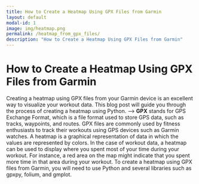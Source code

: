 ```yaml
---
title: How to Create a Heatmap Using GPX Files from Garmin
layout: default
modal-id: 1
image: img/heatmap.png
permalink: /heatmap_from_gpx_files/
description: "How to Create a Heatmap Using GPX Files from Garmin"
---
```


# How to Create a Heatmap Using GPX Files from Garmin
Creating a heatmap using GPX files from your Garmin device is an excellent way to visualize your workout data. This blog post will guide you through the process of creating a heatmap using Python. --> **GPX** stands for GPS Exchange Format, which is a file format used to store GPS data, such as tracks, waypoints, and routes. GPX files are commonly used by fitness enthusiasts to track their workouts using GPS devices such as Garmin watches. A heatmap is a graphical representation of data in which the values are represented by colors. In the case of workout data, a heatmap can be used to display where you spent most of your time during your workout. For instance, a red area on the map might indicate that you spent more time in that area during your workout. To create a heatmap using GPX files from Garmin, you will need to use Python and several libraries such as gpxpy, folium, and gmplot.